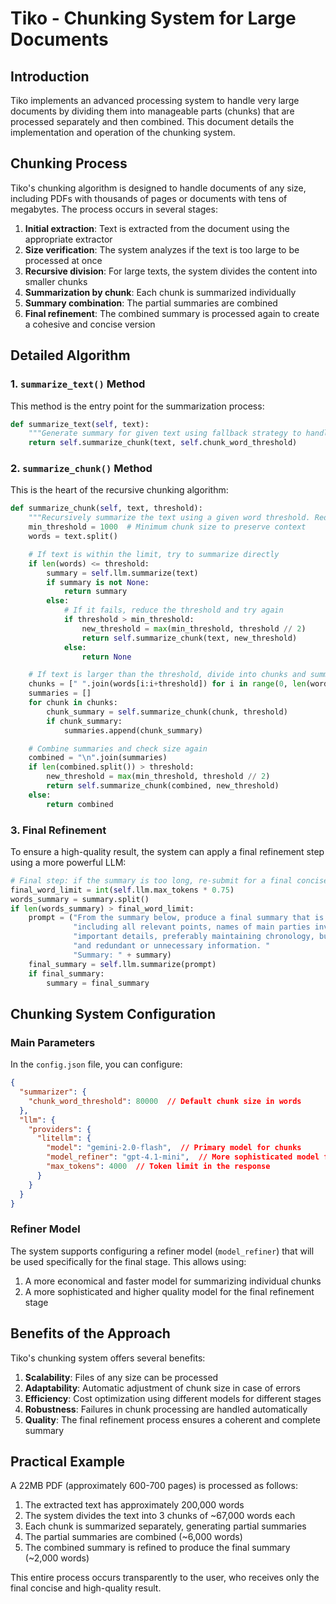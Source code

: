 # Tiko - Chunking System for Large Documents

## Introduction

Tiko implements an advanced processing system to handle very large documents by dividing them into manageable parts (chunks) that are processed separately and then combined. This document details the implementation and operation of the chunking system.

## Chunking Process

Tiko's chunking algorithm is designed to handle documents of any size, including PDFs with thousands of pages or documents with tens of megabytes. The process occurs in several stages:

1. **Initial extraction**: Text is extracted from the document using the appropriate extractor
2. **Size verification**: The system analyzes if the text is too large to be processed at once
3. **Recursive division**: For large texts, the system divides the content into smaller chunks
4. **Summarization by chunk**: Each chunk is summarized individually
5. **Summary combination**: The partial summaries are combined
6. **Final refinement**: The combined summary is processed again to create a cohesive and concise version

## Detailed Algorithm

### 1. `summarize_text()` Method

This method is the entry point for the summarization process:

```python
def summarize_text(self, text):
    """Generate summary for given text using fallback strategy to handle context window errors."""
    return self.summarize_chunk(text, self.chunk_word_threshold)
```

### 2. `summarize_chunk()` Method

This is the heart of the recursive chunking algorithm:

```python
def summarize_chunk(self, text, threshold):
    """Recursively summarize the text using a given word threshold. Reduces chunk size if needed."""
    min_threshold = 1000  # Minimum chunk size to preserve context
    words = text.split()

    # If text is within the limit, try to summarize directly
    if len(words) <= threshold:
        summary = self.llm.summarize(text)
        if summary is not None:
            return summary
        else:
            # If it fails, reduce the threshold and try again
            if threshold > min_threshold:
                new_threshold = max(min_threshold, threshold // 2)
                return self.summarize_chunk(text, new_threshold)
            else:
                return None

    # If text is larger than the threshold, divide into chunks and summarize each one
    chunks = [" ".join(words[i:i+threshold]) for i in range(0, len(words), threshold)]
    summaries = []
    for chunk in chunks:
        chunk_summary = self.summarize_chunk(chunk, threshold)
        if chunk_summary:
            summaries.append(chunk_summary)

    # Combine summaries and check size again
    combined = "\n".join(summaries)
    if len(combined.split()) > threshold:
        new_threshold = max(min_threshold, threshold // 2)
        return self.summarize_chunk(combined, new_threshold)
    else:
        return combined
```

### 3. Final Refinement

To ensure a high-quality result, the system can apply a final refinement step using a more powerful LLM:

```python
# Final step: if the summary is too long, re-submit for a final concise summary
final_word_limit = int(self.llm.max_tokens * 0.75)
words_summary = summary.split()
if len(words_summary) > final_word_limit:
    prompt = ("From the summary below, produce a final summary that is cohesive and complete, "
              "including all relevant points, names of main parties involved, and maintaining "
              "important details, preferably maintaining chronology, but eliminating repetitions "
              "and redundant or unnecessary information. "
              "Summary: " + summary)
    final_summary = self.llm.summarize(prompt)
    if final_summary:
        summary = final_summary
```

## Chunking System Configuration

### Main Parameters

In the `config.json` file, you can configure:

```json
{
  "summarizer": {
    "chunk_word_threshold": 80000  // Default chunk size in words
  },
  "llm": {
    "providers": {
      "litellm": {
        "model": "gemini-2.0-flash",  // Primary model for chunks
        "model_refiner": "gpt-4.1-mini",  // More sophisticated model for final refinement
        "max_tokens": 4000  // Token limit in the response
      }
    }
  }
}
```

### Refiner Model

The system supports configuring a refiner model (`model_refiner`) that will be used specifically for the final stage. This allows using:

1. A more economical and faster model for summarizing individual chunks
2. A more sophisticated and higher quality model for the final refinement stage

## Benefits of the Approach

Tiko's chunking system offers several benefits:

1. **Scalability**: Files of any size can be processed
2. **Adaptability**: Automatic adjustment of chunk size in case of errors
3. **Efficiency**: Cost optimization using different models for different stages
4. **Robustness**: Failures in chunk processing are handled automatically
5. **Quality**: The final refinement process ensures a coherent and complete summary

## Practical Example

A 22MB PDF (approximately 600-700 pages) is processed as follows:

1. The extracted text has approximately 200,000 words
2. The system divides the text into 3 chunks of ~67,000 words each
3. Each chunk is summarized separately, generating partial summaries
4. The partial summaries are combined (~6,000 words)
5. The combined summary is refined to produce the final summary (~2,000 words)

This entire process occurs transparently to the user, who receives only the final concise and high-quality result.